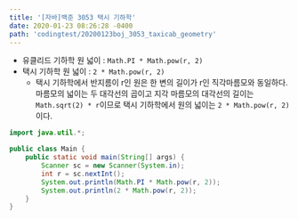```yaml
---
title: '[자바]백준 3053 택시 기하학'
date: 2020-01-23 08:26:28 -0400
path: 'codingtest/20200123boj_3053_taxicab_geometry'
---
```


- 유클리드 기하학 원 넓이 : `Math.PI * Math.pow(r, 2)`
- 택시 기하학 원 넓이 : `2 * Math.pow(r, 2)`
  - 택시 기하학에서 반지름이 r인 원은 한 변의 길이가 r인 직각마름모와 동일하다. 마름모의 넓이는 두 대각선의 곱이고 지각 마름모의 대각선의 길이는 `Math.sqrt(2) * r`이므로 택시 기하학에서 원의 넓이는 `2 * Math.pow(r, 2)`이다.

```java
import java.util.*;

public class Main {
	public static void main(String[] args) {
		Scanner sc = new Scanner(System.in);
		int r = sc.nextInt();
		System.out.println(Math.PI * Math.pow(r, 2));
		System.out.println(2 * Math.pow(r, 2));
	}
}
```
